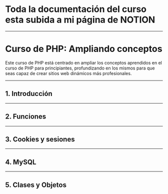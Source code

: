 # Toda la documentación del curso esta subida a mi página de NOTION

---

# Curso de PHP: Ampliando conceptos

Este curso de PHP está centrado en ampliar los conceptos aprendidos en el curso de PHP para principiantes, profundizando en los mismos para que seas capaz de crear sitios web dinámicos más profesionales.

---

## 1. Introducción

---

## 2. Funciones

---

## 3. Cookies y sesiones

---

## 4. MySQL

---

## 5. Clases y Objetos
